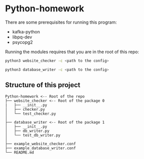 # Python-homework

There are some prerequisites for running this program:

- kafka-python
- libpq-dev
- psycopg2

Running the modules requires that you are in the root of this repo:

```bash
python3 website_checker -c <path to the config>
```

```bash
python3 database_writer -c <path to the config>
```

## Structure of this project

```plain-text
Python-homework <-- Root of the repo
├── website_checker <-- Root of the package 0
|   ├── __init__.py
│   ├── checker.py
│   └── test_checker.py
│
├── database_writer <-- Root of the package 1
│   ├── __init__.py
│   ├── db_writer.py
│   └── test_db_writer.py
│
├── example_website_checker.conf
├── example_database_writer.conf
└── README.md
```
